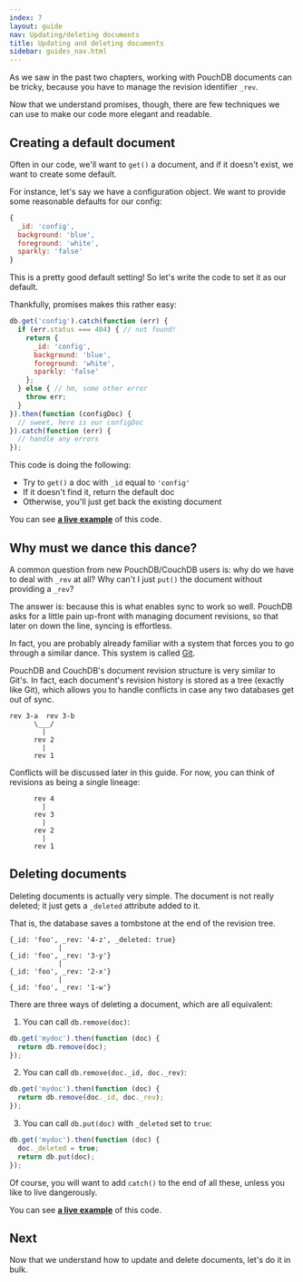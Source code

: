 ```yaml
---
index: 7
layout: guide
nav: Updating/deleting documents
title: Updating and deleting documents
sidebar: guides_nav.html
---
```


As we saw in the past two chapters, working with PouchDB documents can be tricky, because you have to manage the revision identifier `_rev`.

Now that we understand promises, though, there are few techniques we can use to make our code more elegant and readable.

Creating a default document
------

Often in our code, we'll want to `get()` a document, and if it doesn't exist, we want to create some default.

For instance, let's say we have a configuration object. We want to provide some reasonable defaults for our config:

```js
{
  _id: 'config',
  background: 'blue',
  foreground: 'white',
  sparkly: 'false'
}
```

This is a pretty good default setting! So let's write the code to set it as our default.

Thankfully, promises makes this rather easy:

```js
db.get('config').catch(function (err) {
  if (err.status === 404) { // not found!
    return {
      _id: 'config',
      background: 'blue',
      foreground: 'white',
      sparkly: 'false'
    };
  } else { // hm, some other error
  	throw err;
  }
}).then(function (configDoc) {
  // sweet, here is our configDoc
}).catch(function (err) {
  // handle any errors
});
```

This code is doing the following:

* Try to `get()` a doc with `_id` equal to `'config'`
* If it doesn't find it, return the default doc
* Otherwise, you'll just get back the existing document

You can see **[a live example](http://bl.ocks.org/nolanlawson/0a01d466b2d331cf7e25)** of this code.

Why must we dance this dance?
--------

A common question from new PouchDB/CouchDB users is: why do we have to deal with `_rev` at all? Why can't I just `put()` the document without providing a `_rev`?

The answer is: because this is what enables sync to work so well. PouchDB asks for a little pain up-front with managing document revisions, so that later on down the line, syncing is effortless.

In fact, you are probably already familiar with a system that forces you to go through a similar dance. This system is called [Git](http://www.git-scm.com/).

PouchDB and CouchDB's document revision structure is very similar to Git's. In fact, each document's revision history is stored as a tree (exactly like Git), which allows you to handle conflicts in case any two databases get out of sync.

```
rev 3-a  rev 3-b
      \___/
        |    
      rev 2
        |
      rev 1
```

Conflicts will be discussed later in this guide. For now, you can think of revisions as being a single lineage:

```  
      rev 4
        |
      rev 3
        |    
      rev 2
        |
      rev 1
```

Deleting documents
-------

Deleting documents is actually very simple. The document is not really deleted; it just gets a `_deleted` attribute added to it.

That is, the database saves a tombstone at the end of the revision tree.

```  
{_id: 'foo', _rev: '4-z', _deleted: true}
            |
{_id: 'foo', _rev: '3-y'}
            |    
{_id: 'foo', _rev: '2-x'}
            |
{_id: 'foo', _rev: '1-w'}
```

There are three ways of deleting a document, which are all equivalent:

1) You can call `db.remove(doc)`:

```js
db.get('mydoc').then(function (doc) {
  return db.remove(doc);
});
```

2) You can call `db.remove(doc._id, doc._rev)`:

```js
db.get('mydoc').then(function (doc) {
  return db.remove(doc._id, doc._rev);
});
```

3) You can call `db.put(doc)` with `_deleted` set to `true`:

```js
db.get('mydoc').then(function (doc) {
  doc._deleted = true;
  return db.put(doc);
});
```

Of course, you will want to add `catch()` to the end of all these, unless you like to live dangerously.

You can see **[a live example](http://bl.ocks.org/nolanlawson/b2049ad69308e92f15bc)** of this code.

Next
--------

Now that we understand how to update and delete documents, let's do it in bulk.